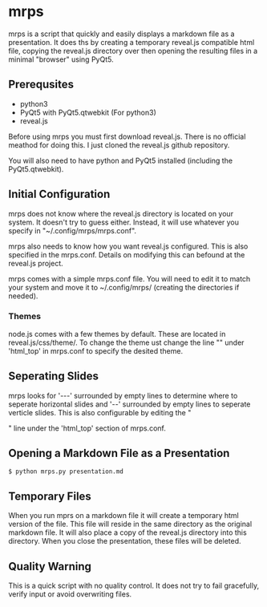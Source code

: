 # mrps

mrps is a script that quickly and easily displays a markdown file as a presentation. It does ths by creating a temporary reveal.js compatible html file, copying the reveal.js directory over then opening the resulting files in a minimal "browser" using PyQt5.

## Prerequsites

- python3
- PyQt5 with PyQt5.qtwebkit (For python3)
- reveal.js

Before using mrps you must first download reveal.js. There is no official meathod for doing this. I just cloned the reveal.js github repository.

You will also need to have python and PyQt5 installed (including the PyQt5.qtwebkit).

## Initial Configuration

mrps does not know where the reveal.js directory is located on your system. It doesn't try to guess either. Instead, it will use whatever you specify in "~/.config/mrps/mrps.conf".

mrps also needs to know how you want reveal.js configured. This is also specified in the mrps.conf. Details on modifying this can befound at the reveal.js project.

mrps comes with a simple mrps.conf file. You will need to edit it to match your system and move it to ~/.config/mrps/ (creating the directories if needed).

### Themes

node.js comes with a few themes by default. These are located in reveal.js/css/theme/. To change the theme ust change the line "<link rel="stylesheet" href="reveal.js/css/theme/black.css" id="theme">" under 'html_top' in mrps.conf to specify the desited theme.

## Seperating Slides

mrps looks for '---' surrounded by empty lines to determine where to seperate horizontal slides and '--' surrounded by empty lines to seperate verticle slides. This is also configurable by editing the "<section data-markdown data-separator="^\n---\n$" data-separator-vertical="^\n--\n$">" line under the 'html_top' section of mrps.conf.

## Opening a Markdown File as a Presentation

    $ python mrps.py presentation.md

## Temporary Files

When you run mprs on a markdown file it will create a temporary html version of the file. This file will reside in the same directory as the original markdown file. It will also place a copy of the reveal.js directory into this directory. When you close the presentation, these files will be deleted.

## Quality Warning

This is a quick script with no quality control. It does not try to fail gracefully, verify input or avoid overwriting files.
